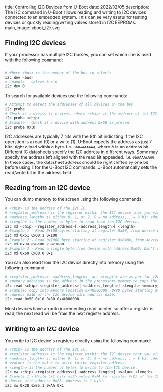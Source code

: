 title: Controlling I2C Devices from U-Boot
date: 2022/02/05
description: The I2C command in U-Boot allows reading and writing to I2C devices connected to an embedded system. This can be very useful for testing devices or quickly reading/writing values stored in I2C EEPROMs.
main_image: uboot_i2c.svg

## Finding I2C devices
If your processor has multiple I2C busses, you can set which one is used with the following command:
```bash

# Where <bus> is the number of the bus to select:
i2c dev <bus>
# Example - Select bus 0
i2c dev 0
```

To search for available devices use the following commands:
```bash
# Attempt to detect the addresses of all devices on the bus
i2c probe
# Check if a device is present, where <chip> is the address of the I2C device
i2c probe <chip>
# Example - Check if a device with address 0x50 is present
i2c probe 0x50
```

I2C addresses are typically 7 bits with the 8th bit indicating if the I2C operation is a read (0) or a write (1). U-Boot expects the address as just 7 bits, right alined within a byte. I.e. `0b0AAAAAAA`, where A is an address bit. 
Different IC datasheets specify the I2C address in different ways. Some may specify the address left aligned with the read bit appended. I.e. `0bAAAAAAA0`. In these cases, the datasheet address should be right shifted by one bit before using it for the U-Boot I2C commands. U-Boot automatically sets the read/write bit in the address field.

## Reading from an I2C device
You can dump memory to the screen using the following commands:
```bash
# <chip> is the address of the I2C IC.
# <register_address> is the register within the I2C device that you wish to read
# <address_length> is either 0, 1, or 2. 0 = no address, 1 = 8 bit address, 2 = 16 bit address.
# <length> is the number of bytes to read from the I2C device.
i2c md <chip> <register_address>[.<address_length>] <length>
# Example 1 - Read 0x100 bytes starting at register 0x00, from device with address 0x51. Address is 1 byte. 
i2c md 0x51 0x00.1 0x100
# Example 2 - Read 0x1000 byte starting at register 0x0400, from device with address 0x34. Address is 2 bytes. 
i2c md 0x34 0x0400.2 0x1000
# Example 3 - Read a single byte from device with address 0x60. Don't send register address word.
i2c md 0x60 0x00.0 0x1
```

You can also read from the I2C device directly into memory using the following command:

```bash
# <register_address>, <address_length>, and <length> are as per the i2c md command.
# <memory_address> is the address in the processors memory to copy the I2C data to.
i2c read <chip> <register_address>[.<address_length>] <length> <memory_address>
# Example: copy into memory location 0x40000000, 0x80 bytes starting at register
# address 0x10 of the I2C device with address 0x50.
i2c read 0x50 0x10 0x80 0x40000000
```

Most devices have an auto incrementing read pointer, so after a register is read, the next read will be from the next register address. 

## Writing to an I2C device
You write to I2C device's registers directly using the following command:

```bash
# <chip> is the address of the I2C IC.
# <register_address> is the register within the I2C device that you wish to read
# <address_length> is either 0, 1, or 2. 0 = no address, 1 = 8 bit address, 2 = 16 bit address.
# <value> is the value to write to the register address.
# <length> is the number of bytes to write to the I2C device.
i2c mw <chip> <register_address>[.<address_length>] <value> <length>
# Example 1 - Write 0x1 byte with value 0xAA to register 0xE5 of the I2C
# device with address 0x28. Address is 1 byte. 
i2c mw 0x28 0xE5.1 0xAA 0x1
```
